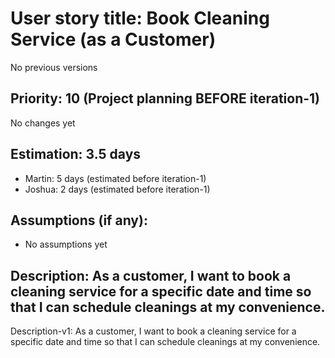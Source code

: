 # User story title: Book Cleaning Service (as a Customer)
No previous versions

## Priority: 10 (Project planning BEFORE iteration-1)
No changes yet

## Estimation: 3.5 days
* Martin: 5 days (estimated before iteration-1)
* Joshua: 2 days (estimated before iteration-1)

## Assumptions (if any):
* No assumptions yet

## Description: As a customer, I want to book a cleaning service for a specific date and time so that I can schedule cleanings at my convenience.
Description-v1: As a customer, I want to book a cleaning service for a specific date and time so that I can schedule cleanings at my convenience.
